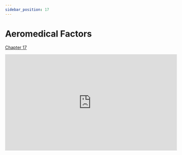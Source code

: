 ```yaml
---
sidebar_position: 17
---
```


# Aeromedical Factors

[Chapter 17](https://www.faa.gov/sites/faa.gov/files/19_phak_ch17.pdf)

<iframe width="560" height="315" src="https://www.youtube-nocookie.com/embed/n1UYc615ZTQ?si=5-Yx1Ky147xuSVaL" title="YouTube video player" frameborder="0" allow="accelerometer; clipboard-write; encrypted-media; picture-in-picture; web-share; fullscreen" referrerpolicy="strict-origin-when-cross-origin" allowfullscreen></iframe>